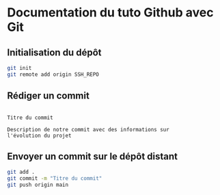 # Documentation du tuto Github avec Git

## Initialisation du dépôt

```bash
git init
git remote add origin SSH_REPO
```

## Rédiger un commit

```text

Titre du commit

Description de notre commit avec des informations sur
l'évolution du projet
```

## Envoyer un commit sur le dépôt distant

```bash
git add .
git commit -m "Titre du commit"
git push origin main
```
